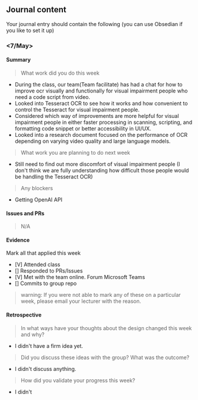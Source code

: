## Journal content
Your journal entry should contain the following (you can use Obsedian if you like to set it up)

### <7/May>
#### Summary
> What work did you do this week
- During the class, our team(Team facilitate) has had a chat for how to improve ocr visually and functionally for visual impairment people who need a code script from video. 
- Looked into Tesseract OCR to see how it works and how convenient to control the Tesseract for visual impairment people.
- Considered which way of improvements are more helpful for visual impairment people in either faster processing in scanning, scripting, and formatting code snippet or better accessibility in UI/UX.
- Looked into a research document focused on the performance of OCR depending on varying video quality and large language models.
>What work you are planning to do next week
- Still need to find out more discomfort of visual impairment people (I don't think we are fully understanding how difficult those people would be handling the Tesseract OCR)

> Any blockers
- Getting OpenAI API


#### Issues and PRs
> N/A

#### Evidence
Mark all that applied this week
- [V] Attended class
- [] Responded to PRs/Issues
- [V] Met with the team online. Forum Microsoft Teams
- [] Commits to group repo

> warning: If you were not able to mark any of these on a particular week, please email your lecturer with the reason.

#### Retrospective

> In what ways have your thoughts about the design changed this week and why?
- I didn't have a firm idea yet.
> Did you discuss these ideas with the group? What was the outcome?
- I didn't discuss anything.
> How did you validate your progress this week?
- I didn't



